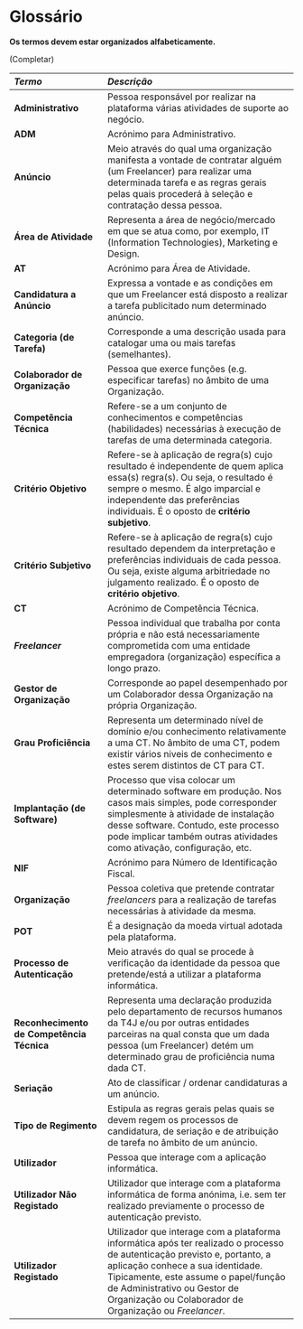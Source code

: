 # Glossário

**Os termos devem estar organizados alfabeticamente.**

(Completar)

| **_Termo_**                   	| **_Descrição_**                                           |                                       
|:------------------------|:----------------------------------------------------------------|
| **Administrativo** | Pessoa responsável por realizar na plataforma várias atividades de suporte ao negócio.|
| **ADM** | Acrónimo para Administrativo.|
| **Anúncio**|Meio através do qual uma organização manifesta a vontade de contratar alguém (um Freelancer) para realizar uma determinada tarefa e as regras gerais pelas quais procederá à seleção e contratação dessa pessoa.|
| **Área de Atividade**| Representa a área de negócio/mercado em que se atua como, por exemplo, IT (Information Technologies), Marketing e Design. |
| **AT** | Acrónimo para Área de Atividade. |
| **Candidatura a Anúncio**| Expressa a vontade e as condições em que um Freelancer está disposto a realizar a tarefa publicitado num determinado anúncio.|
| **Categoria (de Tarefa)** | Corresponde a uma descrição usada para catalogar uma ou mais tarefas (semelhantes).|
| **Colaborador de Organização**| Pessoa que exerce funções (e.g. especificar tarefas) no âmbito de uma Organização. |
| **Competência Técnica**| Refere-se a um conjunto de conhecimentos e competências (habilidades) necessárias à execução de tarefas de uma determinada categoria.|
| **Critério Objetivo**|Refere-se à aplicação de regra(s) cujo resultado é independente de quem aplica essa(s) regra(s). Ou seja, o resultado é sempre o mesmo. É algo imparcial e independente das preferências individuais. É o oposto de **critério subjetivo**.|
| **Critério Subjetivo**| Refere-se à aplicação de regra(s) cujo resultado dependem da interpretação e preferências individuais de cada pessoa. Ou seja, existe alguma arbitriedade no julgamento realizado. É o oposto de **critério objetivo**.|
| **CT**|Acrónimo de Competência Técnica. |
| **_Freelancer_** | Pessoa individual que trabalha por conta própria e não está necessariamente comprometida com uma entidade empregadora (organização) específica a longo prazo.|
| **Gestor de Organização**| Corresponde ao papel desempenhado por um Colaborador dessa Organização na própria Organização.|
| **Grau Proficiência**| Representa um determinado nível de domínio e/ou conhecimento relativamente a uma CT. No âmbito de uma CT, podem existir vários niveis de conhecimento e estes serem distintos de CT para CT. |
| **Implantação (de Software)**| Processo que visa colocar um determinado software em produção. Nos casos mais simples, pode corresponder simplesmente à atividade de instalação desse software. Contudo, este processo pode implicar também outras atividades como ativação, configuração, etc.  |
| **NIF**| Acrónimo para Número de Identificação Fiscal. |
| **Organização** | Pessoa coletiva que pretende contratar _freelancers_ para a realização de tarefas necessárias à atividade da mesma.|
| **POT**| É a designação da moeda virtual adotada pela plataforma.|
| **Processo de Autenticação** | Meio através do qual se procede à verificação da identidade da pessoa que pretende/está a utilizar a plataforma informática.|
| **Reconhecimento de Competência Técnica**| Representa uma declaração produzida pelo departamento de recursos humanos da T4J e/ou por outras entidades parceiras na qual consta que um dada pessoa (um Freelancer) detém um determinado grau de proficiência numa dada CT.|
| **Seriação**|Ato de classificar / ordenar candidaturas a um anúncio.|
| **Tipo de Regimento**| Estipula as regras gerais pelas quais se devem regem os processos de candidatura, de seriação e de atribuição de tarefa no âmbito de um anúncio.|
| **Utilizador** | Pessoa que interage com a aplicação informática.|
| **Utilizador Não Registado** | Utilizador que interage com a plataforma informática de forma anónima, i.e. sem ter realizado previamente o processo de autenticação previsto.|
| **Utilizador Registado** | Utilizador que interage com a plataforma informática após ter realizado o processo de autenticação previsto e, portanto, a aplicação conhece a sua identidade. Tipicamente, este assume o papel/função de Administrativo ou Gestor de Organização ou Colaborador de Organização ou _Freelancer_.|



